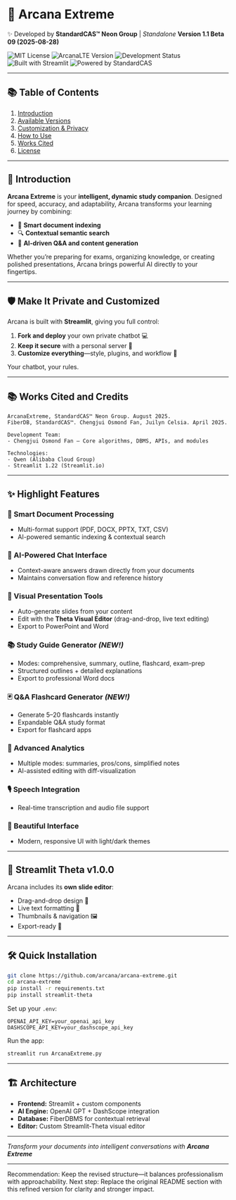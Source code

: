 # 🌌 Arcana Extreme

✨ Developed by **StandardCAS™ Neon Group** | *Standalone*
**Version 1.1 Beta 09 (2025-08-28)**

![MIT License](https://img.shields.io/badge/license-CC.BY.ND.SA-green.svg)
![ArcanaLTE Version](https://img.shields.io/badge/version-ArcanaExtreme%201.1Beta9-black)
![Development Status](https://img.shields.io/badge/status-Beta-orange)
![Built with Streamlit](https://img.shields.io/badge/built%20with-Streamlit-ff4b4b?logo=streamlit)
![Powered by StandardCAS](https://img.shields.io/badge/built%20by-StandardCAS™-purple)

---

## 📚 Table of Contents

1. [Introduction](#-introduction)
2. [Available Versions](#-versions)
3. [Customization & Privacy](#-make-it-private-and-customized)
4. [How to Use](#-how-to-use)
5. [Works Cited](#-works-cited-and-credits)
6. [License](#-license)

---

## 💖 Introduction

**Arcana Extreme** is your **intelligent, dynamic study companion**.
Designed for speed, accuracy, and adaptability, Arcana transforms your learning journey by combining:

* 📑 **Smart document indexing**
* 🔍 **Contextual semantic search**
* 🤖 **AI-driven Q\&A and content generation**

Whether you’re preparing for exams, organizing knowledge, or creating polished presentations, Arcana brings powerful AI directly to your fingertips.

---

## 🛡 Make It Private and Customized

Arcana is built with **Streamlit**, giving you full control:

1. **Fork and deploy** your own private chatbot 💻
2. **Keep it secure** with a personal server 🔐
3. **Customize everything**—style, plugins, and workflow 🎨

Your chatbot, your rules.

---

## 📚 Works Cited and Credits

```
ArcanaExtreme, StandardCAS™ Neon Group. August 2025.  
FiberDB, StandardCAS™. Chengjui Osmond Fan, Juilyn Celsia. April 2025.  

Development Team:  
- Chengjui Osmond Fan – Core algorithms, DBMS, APIs, and modules  

Technologies:  
- Qwen (Alibaba Cloud Group)  
- Streamlit 1.22 (Streamlit.io)  
```

---

## ✨ Highlight Features

### 🧠 Smart Document Processing

* Multi-format support (PDF, DOCX, PPTX, TXT, CSV)
* AI-powered semantic indexing & contextual search

### 💬 AI-Powered Chat Interface

* Context-aware answers drawn directly from your documents
* Maintains conversation flow and reference history

### 🎨 Visual Presentation Tools

* Auto-generate slides from your content
* Edit with the **Theta Visual Editor** (drag-and-drop, live text editing)
* Export to PowerPoint and Word

### 📚 Study Guide Generator *(NEW!)*

* Modes: comprehensive, summary, outline, flashcard, exam-prep
* Structured outlines + detailed explanations
* Export to professional Word docs

### 🃏 Q\&A Flashcard Generator *(NEW!)*

* Generate 5–20 flashcards instantly
* Expandable Q\&A study format
* Export for flashcard apps

### 🎯 Advanced Analytics

* Multiple modes: summaries, pros/cons, simplified notes
* AI-assisted editing with diff-visualization

### 🎙️ Speech Integration

* Real-time transcription and audio file support

### 🎨 Beautiful Interface

* Modern, responsive UI with light/dark themes

---

## 🚀 Streamlit Theta v1.0.0

Arcana includes its **own slide editor**:

* Drag-and-drop design 🎨
* Live text formatting 📝
* Thumbnails & navigation 🖼️
* Export-ready 💾

---

## 🛠️ Quick Installation

```bash
git clone https://github.com/arcana/arcana-extreme.git
cd arcana-extreme
pip install -r requirements.txt
pip install streamlit-theta
```

Set up your `.env`:

```
OPENAI_API_KEY=your_openai_api_key
DASHSCOPE_API_KEY=your_dashscope_api_key
```

Run the app:

```bash
streamlit run ArcanaExtreme.py
```

---

## 🏗️ Architecture

* **Frontend:** Streamlit + custom components
* **AI Engine:** OpenAI GPT + DashScope integration
* **Database:** FiberDBMS for contextual retrieval
* **Editor:** Custom Streamlit-Theta visual editor

---

*Transform your documents into intelligent conversations with **Arcana Extreme***

---

Recommendation: Keep the revised structure—it balances professionalism with approachability.
Next step: Replace the original README section with this refined version for clarity and stronger impact.


